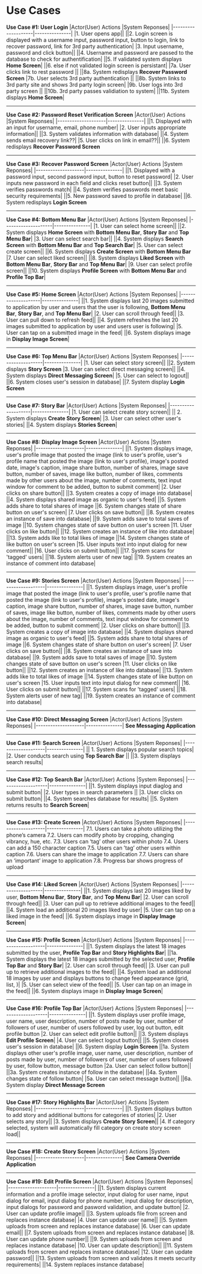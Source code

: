 # Use Cases

**Use Case #1: User Login**
|Actor(User) Actions |System Reponses|
|--------------------|---------------|
|1. User opens app||
||2. Login screen is displayed with a username input, password input, button to login, link to recover password, link for 3rd party authentication|
|3. Input username, password and click button||
||4. Username and password are passed to the database to check for authentification|
||5. If validated system displays **Home Screen**|
||6. else if not validated login screen is persistant|
|7a. User clicks link to rest password ||
||8a. System redisplays **Recover Password Screen**
|7b. User selects 3rd party authentication ||
||8b. System links to 3rd party site and shows 3rd party login screen|
|9b. User logs into 3rd party screen ||
||10b. 3rd party passes validiation to system|
||11b. System displays **Home Screen**|

---
**Use Case #2: Password Reset Verification Screen**
|Actor(User) Actions |System Reponses|
|--------------------|---------------|
||1. Displayed with an input for username, email, phone number|
|2. User inputs appropriate information||
||3. System validates information with database|
||4. System sends email recovery link??|
|5. User clicks on link in email??||
||6. System redisplays **Recover Password Screen**

---
**Use Case #3: Recover Password Screen**
|Actor(User) Actions |System Reponses|
|--------------------|---------------|
||1. Displayed with a password input, second password input, button to reset password|
|2. User inputs new password in each field and clicks reset button||
||3. System verifies passwords match|
||4. System verifies passwords meet basic security requirements|
||5. New password saved to profile in database|
||6. System redisplays **Login Screen**

---
**Use Case #4: Bottom Menu Bar**
|Actor(User) Actions |System Reponses|
|--------------------|---------------|
|1. User can select home screen||
||2. System displays **Home Screen** with **Bottom Menu Bar**, **Story Bar** and **Top Menu Bar**|
|3. User can select search bar||
||4. System displays **Search Screen** with **Bottom Menu Bar** and **Top Search Bar**|
|5. User can select create screen||
||6. System displays **Create Screen** with **Bottom Menu Bar**
|7. User can select liked screen||
||8. System displays **Liked Screen** with **Bottom Menu Bar**, **Story Bar** and **Top Menu Bar**|
|9. User can select profile screen||
||10. System displays **Profile Screen** with **Bottom Menu Bar** and **Profile Top Bar**|

---
**Use Case #5: Home Screen**
|Actor(User) Actions |System Reponses|
|--------------------|---------------|
||1. System displays last 20 images submitted to application by user and users that the user is following, **Bottom Menu Bar**, **Story Bar**, and **Top Menu Bar**|
|2. User can scroll through feed||
|3. User can pull down to refresh feed||
||4. System refreshes the last 20 images submitted to application by user and users user is following|
|5. User can tap on a submitted image in the feed|
||6. System displays image in **Display Image Screen**|

---
**Use Case #6: Top Menu Bar**
|Actor(User) Actions |System Reponses|
|--------------------|---------------|
|1. User can select story screen||
||2. System displays **Story Screen**
|3. User can select direct messaging screen||
||4. System displays **Direct Messaging Screen**|
|5. User can select to logout||
||6. System closes user's session in database|
||7. System display **Login Screen**


---
**Use Case #7: Story Bar**
|Actor(User) Actions |System Reponses|
|--------------------|---------------|
|1. User can select create story screen||
|| 2. System displays **Create Story Screen**|
|3. User can select other user's stories|
||4. System displays **Stories Screen**|

---
**Use Case #8: Display Image Screen**
|Actor(User) Actions |System Reponses|
|--------------------|---------------|
||1. System displays image, user's profile image that posted the image (link to user's profile, user's profile name that posted the image (link to user's profile), image's posted date, image's caption, image share button, number of shares, image save button, number of saves, image like button, number of likes, comments made by other users about the image, number of comments, text input window for comment to be added, button to submit comment|
|2. User clicks on share button||
||3. System creates a copy of image into database|
||4. System displays shared image as organic to user's feed|
||5. System adds share to total shares of image
||6. System changes state of share button on user's screen|
|7. User clicks on save button||
||8. System creates an instance of save into database|
||9. System adds save to total saves of image
||10. System changes state of save button on user's screen
|11. User clicks on like button||
||12. System creates an instance of like into database|
||13. System adds like to total likes of image
||14. System changes state of like button on user's screen
|15. User inputs text into input dialog for new comment||
|16. User clicks on submit button||
||17. System scans for 'tagged' users|
||18. System alerts user of new tag|
||19. System creates an instance of comment into database|


---
**Use Case #9: Stories Screen**
|Actor(User) Actions |System Reponses|
|--------------------|---------------|
||1. System displays image, user's profile image that posted the image (link to user's profile, user's profile name that posted the image (link to user's profile), image's posted date, image's caption, image share button, number of shares, image save button, number of saves, image like button, number of likes, comments made by other users about the image, number of comments, text input window for comment to be added, button to submit comment|
|2. User clicks on share button||
||3. System creates a copy of image into database|
||4. System displays shared image as organic to user's feed|
||5. System adds share to total shares of image
||6. System changes state of share button on user's screen|
|7. User clicks on save button||
||8. System creates an instance of save into database|
||9. System adds save to total saves of image
||10. System changes state of save button on user's screen
|11. User clicks on like button||
||12. System creates an instance of like into database|
||13. System adds like to total likes of image
||14. System changes state of like button on user's screen
|15. User inputs text into input dialog for new comment||
|16. User clicks on submit button||
||17. System scans for 'tagged' users|
||18. System alerts user of new tag|
||19. System creates an instance of comment into database|


---
**Use Case #10: Direct Messaging Screen**
|Actor(User) Actions |System Reponses|
|--------------------|---------------|
**See Messaging Application**


---
**Use Case #11: Search Screen**
|Actor(User) Actions |System Reponses|
|--------------------|---------------|
|| 1. System displays popular search topics|
|2. User conducts search using **Top Search Bar** ||
||3. System displays search results|

---
**Use Case #12: Top Search Bar**
|Actor(User) Actions |System Reponses|
|--------------------|---------------|
||1. System displays input diaglog and submit button|
|2. User types in search parameters ||
|3. User clicks on submit button|
||4. System searches database for results|
||5. System returns results to **Search Screen**|

---
**Use Case #13: Create Screen**
|Actor(User) Actions |System Reponses|
|--------------------|---------------|
7.1. Users can take a photo utilizing the phone’s camera
7.2. Users can modify photo by cropping, changing vibrancy, hue, etc.
7.3. Users can ‘tag’ other users within photo
7.4. Users can add a 150 character caption
7.5. Users can ’tag’ other users within caption
7.6. Users can share the image to application
7.7. Users can share an ‘important’ image to application
7.8. Progress bar shows progress of upload

---
**Use Case #14: Liked Screen**
|Actor(User) Actions |System Reponses|
|--------------------|---------------|
||1. System displays last 20 images liked by user, **Bottom Menu Bar**, **Story Bar**,  and **Top Menu Bar**|
|2. User can scroll through feed||
|3. User can pull up to retrieve additional images to the feed||
||4. System load an additional 20 images liked by user|
|5. User can tap on a liked image in the feed|
||6. System displays image in **Display Image Screen**|


---
**Use Case #15: Profile Screen**
|Actor(User) Actions |System Reponses|
|--------------------|---------------|
||1. System displays the latest 18 images submitted by the user, **Profile Top Bar** and **Story Highlights Bar**|
||1a. System displays the latest 18 images submitted by the selected user, **Profile Top Bar** and **Story Bar**|
|2. User can scroll through feed||
|3. User can pull up to retrieve additional images to the feed||
||4. System load an additional 18 images by user and displays buttons to change feed appearance (grid, list, )|
|5. User can select view of the feed||
|5. User can tap on an image in the feed||
||6. System displays image in **Display Image Screen**|

---
**Use Case #16: Profile Top Bar**
|Actor(User) Actions |System Reponses|
|--------------------|---------------|
||1. System displays user profile image, user name, user description, number of posts made by user, number of followers of user, number of users followed by user, log out button, edit profile button
|2. User can select edit profile button||
||3. System displays **Edit Profile Screen**|
|4. User can select logout button||
||5. System closes user's session in database|
||6. System display **Login Screen**
||1a. System displays other user's profile image, user name, user description, number of posts made by user, number of followers of user, number of users followed by user, follow button, message button
|2a. User can select follow button||
||3a. System creates instance of follow in the database|
||4a. System changes state of follow button|
|5a. User can select message button||
||6a. System display **Direct Message Screen**


---
**Use Case #17: Story Highlights Bar**
|Actor(User) Actions |System Reponses|
|--------------------|---------------|
||1. System displays button to add story and additional buttons for categories of stories|
|2. User selects any story||
|3. System displays **Create Story Screen**||
|4. If category selected, system will automatically fill category on create story screen load||

---
**Use Case #18: Create Story Screen**
|Actor(User) Actions |System Reponses|
|--------------------|---------------|
**See Camera Override Application**

---
**Use Case #19: Edit Profile Screen**
|Actor(User) Actions |System Reponses|
|--------------------|---------------|
||1. System displays current information and a profile image selector, input dialog for user name, input dialog for email, input dialog for phone number, input dialog for description, input dialogs for password and pasword validation, and update button|
|2. User can update profile image||
||3. System uploads file from screen and replaces instance database|
|4. User can update user name||
||5. System uploads from screen and replaces instance database|
|6. User can update email||
||7. System uploads from screen and replaces instance database|
|8. User can update phone number||
||9. System uploads from screen and replaces instance database|
|10. User can update description||
||11. System uploads from screen and replaces instance database|
|12. User can update password||
||13. System uploads from screen and validates it meets security requirements|
||14. System replaces instance database|
